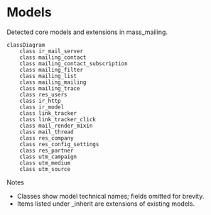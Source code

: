 # Models

Detected core models and extensions in mass_mailing.

```mermaid
classDiagram
    class ir_mail_server
    class mailing_contact
    class mailing_contact_subscription
    class mailing_filter
    class mailing_list
    class mailing_mailing
    class mailing_trace
    class res_users
    class ir_http
    class ir_model
    class link_tracker
    class link_tracker_click
    class mail_render_mixin
    class mail_thread
    class res_company
    class res_config_settings
    class res_partner
    class utm_campaign
    class utm_medium
    class utm_source
```

Notes
- Classes show model technical names; fields omitted for brevity.
- Items listed under _inherit are extensions of existing models.
